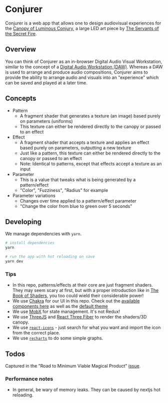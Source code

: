 # Conjurer

Conjurer is a web app that allows one to design audiovisual experiences for the [Canopy of Luminous Conjury](https://se.cretfi.re/canopy/), a large LED art piece by [The Servants of the Secret Fire](https://se.cretfi.re/).

## Overview

You can think of Conjurer as an in-browser Digital Audio Visual Workstation, similar to the concept of a [Digital Audio Workstation (DAW)](https://en.wikipedia.org/wiki/Digital_audio_workstation). Whereas a DAW is used to arrange and produce audio compositions, Conjurer aims to provide the ability to arrange audio and visuals into an "experience" which can be saved and played at a later time.

## Concepts

- Pattern
  - A fragment shader that generates a texture (an image) based purely on parameters (uniforms)
  - This texture can either be rendered directly to the canopy or passed to an effect
- Effect
  - A fragment shader that accepts a texture and applies an effect based purely on parameters, outputting a new texture
  - Just like a pattern, this texture can either be rendered directly to the canopy or passed to an effect
  - Note: Identical to patterns, except that effects accept a texture as an input
- Parameter
  - This is a value that tweaks what is being generated by a pattern/effect
  - "Color", "Fuzziness", "Radius" for example
- Parameter variations
  - Changes over time applied to a pattern/effect parameter
  - "Change the color from blue to green over 5 seconds"

## Developing

We manage dependencies with `yarn`.

```bash
# install dependencies
yarn

# run the app with hot reloading on save
yarn dev
```

### Tips

- In this repo, patterns/effects at their core are just fragment shaders. They may seem scary at first, but with a proper introduction like in [The Book of Shaders](https://thebookofshaders.com/), you too could wield their considerable power!
- We use [Chakra](https://chakra-ui.com/) for our UI in this repo. Check out the [available components here](https://chakra-ui.com/docs/components) as well as the [default theme](https://chakra-ui.com/docs/styled-system/theme)
- We use [MobX](https://github.com/mobxjs/mobx) for state management. It's not Redux!
- We use [ThreeJS](https://threejs.org/) and [React Three Fiber](https://docs.pmnd.rs/react-three-fiber/getting-started/introduction) to render the shaders/3D canopy.
- We use [`react-icons`](https://react-icons.github.io/react-icons/search) - just search for what you want and import the icon from the correct place.
- We use [`recharts`](https://recharts.org/en-US/api) to do some simple graphs.

## Todos

Captured in the "Road to Minimum Viable Magical Product" [issue](https://github.com/SotSF/conjurer/issues/26).

### Performance notes

- In general, be wary of memory leaks. They can be caused by nextjs hot reloading.
